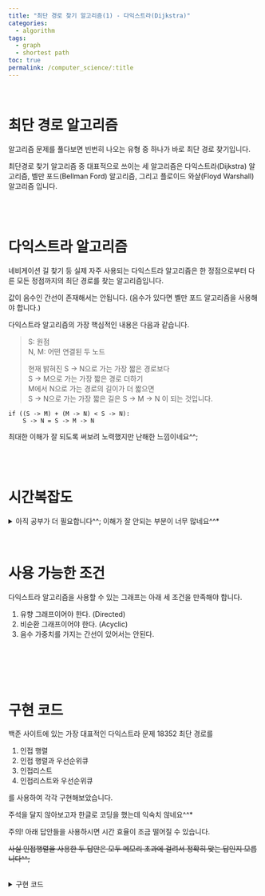 ```yaml
---
title: "최단 경로 찾기 알고리즘(1) - 다익스트라(Dijkstra)"
categories:
  - algorithm
tags:
  - graph
  - shortest path
toc: true
permalink: /computer_science/:title
---
```

<br>

# 최단 경로 알고리즘

알고리즘 문제를 풀다보면 빈번히 나오는 유형 중 하나가 바로 최단 경로 찾기입니다.

최단경로 찾기 알고리즘 중 대표적으로 쓰이는 세 알고리즘은 다익스트라(Dijkstra) 알고리즘, 벨만 포드(Bellman Ford) 알고리즘, 그리고 플로이드 와샬(Floyd Warshall) 알고리즘 입니다.
<br>
<br>
<br>
<br>

# 다익스트라 알고리즘

네비게이션 길 찾기 등 실제 자주 사용되는 다익스트라 알고리즘은 한 정점으로부터 다른 모든 정점까지의 최단 경로를 찾는 알고리즘입니다.

값이 음수인 간선이 존재해서는 안됩니다. (음수가 있다면 벨만 포드 알고리즘을 사용해야 합니다.)

다익스트라 알고리즘의 가장 핵심적인 내용은 다음과 같습니다.

> S: 원점\
> N, M: 어떤 연결된 두 노드
>
> 현재 밝혀진 S -> N으로 가는 가장 짧은 경로보다\
> S -> M으로 가는 가장 짧은 경로 더하기\
> M에서 N으로 가는 경로의 길이가 더 짧으면\
> S -> N으로 가는 가장 짧은 길은 S -> M -> N 이 되는 것입니다.

```
if ((S -> M) + (M -> N) < S -> N):
    S -> N = S -> M -> N
```

최대한 이해가 잘 되도록 써보려 노력했지만 난해한 느낌이네요^^;
<br>
<br>
<br>
<br>

# 시간복잡도

<details>
<summary>아직 공부가 더 필요합니다^^; 이해가 잘 안되는 부분이 너무 많네요^^*</summary>
<div markdown="1">


  현재 노드까지로의 최소 거리를 구하고 다음 노드로 넘어갈 때, 다음 노드를 선정하는 기준은 아래와 같습니다.

      아직 방문하지 않은 노드
      방문된 노드들에 연결된 간선 중 가중치가 가장 작은 간선에 연결되어있는 노드

  <br>

  <details>
  <summary>가중치가 가장 작은 간선을 선택하는 이유</summary>
  <div markdown="1">

  가중치가 가장 작은 간선을 찾는데 O(V)를 써버리니 왜 가장 작은 가중치를 찾는가 궁금해졌습니다.

  물론 제가 수학적 증명을 할 수는 없으니 검색을 해보았습니다^^*

  [여기 저랑 똑같은 의문을 가진 사람이 약 11년전 질문글을 stack overflow에 올렸었네요 ^^*](https://stackoverflow.com/questions/2856670/why-does-dijkstras-algorithm-work)

  이유는 간단하고 당연했습니다.

  다익스트라 알고리즘은 최단 경로를 찾는 알고리즘입니다.

  어떤 정점 N으로 가는 간선 중 최단 길이가 아닌 다른 간선을 택한다면, 이후 해당 정점 N을 거치는 모든 경로는 최단 거리가 될 수 없습니다.


  </div>
  </details>
  <br>
  <br>

  [위키피디아 다익스트라 알고리즘의 Running time 문단](https://en.wikipedia.org/wiki/Dijkstra%27s_algorithm#Running_time)을 보면

  어떠한 자료구조를 사용하던 다익스트라 알고리즘의 시간복잡도는 다음과 같습니다.

  ## O(|E|*Tdk + |V|*Tem)
  <br>
  ```
  |E| : 정점의 수
  |V|: 간선의 수
  Tdk: 키 감소 복잡도
  Tem: 최소값 찾기 복잡도
  ```

  ### 인접 행렬로 구현된 그래프

  최소 힙을 사용하지 않는다면 키 감소에 대한 복답도(Tdk)는 신경쓰지 않아도 됩니다.

  Tdk = 1 이고 최소값을 찾기 위해서는 모든 정점을 검색해야 하므로 Tem = |V|가 될 것입니다.

  최소값을 찾는 복잡도가 |V|일 수 있는 이유는 아래 구현 코드를 보면 알겠지만

  항상 시작점에서부터 다른 모든 점까지의 최단 거리를 저장하는 배열(int[] 최단경로)을 가지고 있습니다.

  boolean[] visited을 통해 방문하지 않은 노드인지 확인므로 최단경로 배열만 한번 순회하면

  방문하지 않은

  즉, O(|E|*1 + |V|*|V|) = O(|V|^2)의 복잡도를 가지게 됩니다.
  <br>
  <br>

  ### 인접 리스트로 구현된 그래프

  마찬가지로 최소 힙을 사용하지 않으므로 Tdk = 1입니다.


  <br>
  <br>
  <br>

  ### 최소 힙을 사용한 알고리즘

  여기서 한차례 더 시간복잡도를 낮출 수 있는데 바로 최소 힙을 사용하는 방법입니다.
  <br>

  매 방문마다 최소값을 확인하는 O(V) 혹은 O(E)를 줄일 수 있게 됩니다.

  모든 노드를 방문하는 것은 마찬가지로 O(V),

  한 방문마다 연결된 간선을 최소 힙에 삽입할 것이므로 삽입에 O(MlogE),\
  (M은 해당 노드에 연결된 간선의 수, (M(1) + M(2) + ... + M(V)) = E)

  즉 싸이클은 총 V번 돌고 매 싸이클마다 최소 힙으로의 삽입을 M번씩 하지만 결국엔 삽입을 고정된 E번 하므로

  O(V) + O(ElogE) = O(V + ElogE)의 복잡도가 될 것입니다.

  보통의 경우에는 간선의 수가 정점의 수보다 많으므로 O(ElogV)라고 생각하면 되고

  정점은 많지만 정점 사이가 많이 연결되지 않은 경우는 O(VlogV)라고 보면 될 것 같습니다.
  <br>
  <br>

  ~~인접행렬에서 최소 힙을 사용한다면 V번의 싸이클 내에서 V번의 삽입이 이루어질 것이므로 O(V^2logE)의 복잡도를 가지게 될 것입니다.~~
  <br>
  <br>
  <br>

  ## 정리
  <br>

  | Time Complexity |    인접 행렬   |    인접리스트   |
  |:---------------:|:------------:|:------------:|
  |   일반 이중 루프    |    O(V^2)   |     O(VE)    |
  |     최소 힙       |~~O(V^2logE)~~| O(V + ElogE) |

  `V : 간선의 수`\
  `E : 노드의 수`
  <br>
  <br>
  <br>
  <br>

</div>
</details>
<br>
<br>

# 사용 가능한 조건

다익스트라 알고리즘을 사용할 수 있는 그래프는 아래 세 조건을 만족해야 합니다.

1. 유향 그래프이어야 한다. (Directed)
2. 비순환 그래프이어야 한다. (Acyclic)
3. 음수 가중치를 가지는 간선이 있어서는 안된다.
<br>
<br>
<br>
<br>

# 구현 코드

백준 사이트에 있는 가장 대표적인 다익스트라 문제 18352 최단 경로를
1. 인접 행렬
2. 인접 행렬과 우선순위큐
3. 인접리스트
4. 인접리스트와 우선순위큐

를 사용하여 각각 구현해보았습니다.

주석을 달지 않아보고자 한글로 코딩을 했는데 익숙치 않네요^^*

주의! 아래 답안들을 사용하시면 시간 효율이 조금 떨어질 수 있습니다.

~~사실 인접행렬을 사용한 두 답안은 모두 메모리 초과에 걸려서 정확히 맞는 답인지 모릅니다^^;~~


<br>

<details>
<summary>구현 코드</summary>
<div markdown="1">

<br>

```java
// 최단경로

package BOJ;

import java.io.BufferedReader;
import java.io.BufferedWriter;
import java.io.IOException;
import java.io.InputStreamReader;
import java.io.OutputStreamWriter;
import java.util.ArrayList;
import java.util.Arrays;
import java.util.List;
import java.util.PriorityQueue;

public class BOJ18352 {

  static int 무한대 = Integer.MAX_VALUE;

  //============================== 인접행렬 ==============================//

  static String 인접행렬(int 정점수, int 간선수, int 시작점, int[][] 가중치) {
    int[] 최단경로 = new int[정점수];
    Arrays.fill(최단경로, 무한대);
    최단경로[시작점] = 0;
    boolean[] 방문함 = new boolean[정점수];
    방문함[시작점] = true;

    int 현재정점 = 시작점;
    for (int i = 0; i < 정점수; i++) {
      int 최소값 = 무한대;
      for (int 번호 = 0; 번호 < 정점수; 번호++) {
        if (방문함[번호]) continue;
        if (최단경로[번호] >= 최소값) continue;
        현재정점 = 번호;
        최소값 = 최단경로[번호];
      }
      방문함[현재정점] = true;

      for (int 연결된정점 = 0; 연결된정점 < 정점수; 연결된정점++) {

        if (방문함[연결된정점]) continue;
        if (가중치[현재정점][연결된정점] == 0) continue;
        if (최단경로[현재정점] + 가중치[현재정점][연결된정점] >= 최단경로[연결된정점]) continue;

        최단경로[연결된정점] = 최단경로[현재정점] + 가중치[현재정점][연결된정점];
      }
    }

    StringBuilder 결과 = new StringBuilder();
    for (int 정점번호 = 0; 정점번호 < 정점수; 정점번호++) {
      결과.append(((최단경로[정점번호] == 무한대) ? "INF" : 최단경로[정점번호]) + "\n");
    }
    return 결과.toString();
  }
  //=====================================================================//





  //=========================== 인접행렬과 최소힙 ===========================//

  static String 인접행렬_최소힙(int 정점수, int 간선수, int 시작점, int[][] 가중치) {
    int[] 최단경로 = new int[정점수];
    Arrays.fill(최단경로, 무한대);
    최단경로[시작점] = 0;
    PriorityQueue<정점> 힙 = new PriorityQueue<>();
    힙.add(new 정점(시작점, 0));

    while (!힙.isEmpty()) {
      정점 현재정점 = 힙.remove();

      if (최단경로[현재정점.번호] < 현재정점.가중치) continue;

      for (int 연결된정점 = 0; 연결된정점 < 정점수; 연결된정점++) {
        if (가중치[현재정점.번호][연결된정점] == 0) continue;
        if (최단경로[현재정점.번호] + 가중치[현재정점.번호][연결된정점] >= 최단경로[연결된정점]) continue;

        최단경로[연결된정점] = 최단경로[현재정점.번호] + 가중치[현재정점.번호][연결된정점];
        힙.add(new 정점(연결된정점, 최단경로[연결된정점]));
      }
    }

    StringBuilder 결과 = new StringBuilder();
    for (int 정점번호 = 0; 정점번호 < 정점수; 정점번호++) {
      결과.append(((최단경로[정점번호] == 무한대) ? "INF" : 최단경로[정점번호]) + "\n");
    }
    return 결과.toString();
  }
  //=====================================================================//





  //============================= 인접리스트 ==============================//

  static String 인접리스트(int 정점수, int 간선수, int 시작점, List<정점>[] 가중치) {
    int[] 최단경로 = new int[정점수];
    Arrays.fill(최단경로, 무한대);
    최단경로[시작점] = 0;
    boolean[] 방문함 = new boolean[정점수];
    방문함[시작점] = true;

    int 현재정점 = 시작점;
    for (int i = 0; i < 정점수; i++) {
      int 최소값 = 무한대;
      for (int 번호 = 0; 번호 < 정점수; 번호++) {
        if (방문함[번호]) continue;
        if (최단경로[번호] >= 최소값) continue;
        현재정점 = 번호;
        최소값 = 최단경로[번호];
      }
      방문함[현재정점] = true;

      for (정점 연결된정점 : 가중치[현재정점]) {
        if (방문함[연결된정점.번호]) continue;
        if (최단경로[현재정점] + 연결된정점.가중치 >= 최단경로[연결된정점.번호]) continue;

        최단경로[연결된정점.번호] = 최단경로[현재정점] + 연결된정점.가중치;
      }
    }

    StringBuilder 결과 = new StringBuilder();
    for (int 정점번호 = 0; 정점번호 < 정점수; 정점번호++) {
      결과.append(((최단경로[정점번호] == 무한대) ? "INF" : 최단경로[정점번호]) + "\n");
    }
    return 결과.toString();
  }
  //==================================================================//





  //========================= 인접리스트와 최소힙 =========================//

  static String 인접리스트_최소힙(int 정점수, int 간선수, int 시작점, List<정점>[] 가중치) {
    int[] 최단경로 = new int[정점수];
    Arrays.fill(최단경로, 무한대);
    최단경로[시작점] = 0;
    PriorityQueue<정점> 힙 = new PriorityQueue<>();
    힙.add(new 정점(시작점, 0));
//    boolean[] 방문함 = new boolean[정점수];

    while (!힙.isEmpty()) {
      정점 현재정점 = 힙.remove();

      if (현재정점.가중치 > 최단경로[현재정점.번호]) continue;
//      if (방문함[현재정점.번호]) continue;
//      방문함[현재정점.번호] = true;

      for (정점 연결된정점 : 가중치[현재정점.번호]) {
        if (최단경로[현재정점.번호] + 연결된정점.가중치 < 최단경로[연결된정점.번호]) {
          최단경로[연결된정점.번호] = 최단경로[현재정점.번호] + 연결된정점.가중치;
          힙.add(new 정점(연결된정점.번호, 최단경로[연결된정점.번호]));
        }
      }
    }

    StringBuilder 결과 = new StringBuilder();
    for (int 정점번호 = 0; 정점번호 < 정점수; 정점번호++) {
      결과.append(((최단경로[정점번호] == 무한대) ? "INF" : 최단경로[정점번호]) + "\n");
    }
    return 결과.toString();
  }
  //==================================================================//

  static class 정점 implements Comparable<정점> {
    int 번호;
    int 가중치;

    public 정점(int 번호, int 가중치) {
      this.번호 = 번호;
      this.가중치 = 가중치;
    }

    @Override
    public int compareTo(정점 상대정점) {
      return this.가중치 - 상대정점.가중치;
    }
  }


  public static void main(String[] args) throws IOException {
    BufferedReader br = new BufferedReader(new InputStreamReader(System.in));
    BufferedWriter bw = new BufferedWriter(new OutputStreamWriter(System.out));

    String[] VE = br.readLine().split(" ");
    int V = Integer.parseInt(VE[0]);
    int E = Integer.parseInt(VE[1]);
    int K = Integer.parseInt(br.readLine()) - 1;

    int[][] matrixMap = new int[V][V];
    List<정점>[] listMap = new ArrayList[V];
    for (int i = 0; i < V; i++) {
      listMap[i] = new ArrayList<>();
    }
    for (int i = 0; i < E; i++) {
      String[] uvw = br.readLine().split(" ");
      int u = Integer.parseInt(uvw[0]) - 1;
      int v = Integer.parseInt(uvw[1]) - 1;
      int w = Integer.parseInt(uvw[2]);
      matrixMap[u][v] = w;
      listMap[u].add(new 정점(v, w));
    }

     bw.write(인접행렬(V, E, K, matrixMap));
     bw.write(인접행렬_최소힙(V, E, K, matrixMap));

     bw.write(인접리스트(V, E, K, listMap));
    bw.write(인접리스트_최소힙(V, E, K, listMap));
    bw.flush();
  }
}
```

</div>
</details>
<br>
<br>